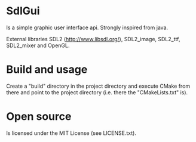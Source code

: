 SdlGui
======
Is a simple graphic user interface api. Strongly inspired from java.

External libraries SDL2 (http://www.libsdl.org/), SDL2_image, 
SDL2_ttf, SDL2_mixer and OpenGL.

Build and usage
======
Create a "build" directory in the project directory and execute CMake from 
there and point to the project directory (i.e. there the "CMakeLists.txt" is).

Open source
======
Is licensed under the MIT License (see LICENSE.txt).

